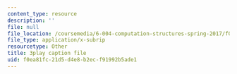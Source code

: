 ```yaml
---
content_type: resource
description: ''
file: null
file_location: /coursemedia/6-004-computation-structures-spring-2017/f0ea81fc21d5d4e8b2ecf91992b5ade1_2IQxigpPMns.srt
file_type: application/x-subrip
resourcetype: Other
title: 3play caption file
uid: f0ea81fc-21d5-d4e8-b2ec-f91992b5ade1
---
```

